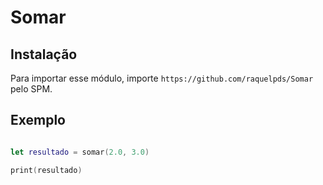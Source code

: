 # Somar

## Instalação

Para importar esse módulo, importe `https://github.com/raquelpds/Somar` pelo SPM.

## Exemplo

```swift

let resultado = somar(2.0, 3.0)

print(resultado)

```

